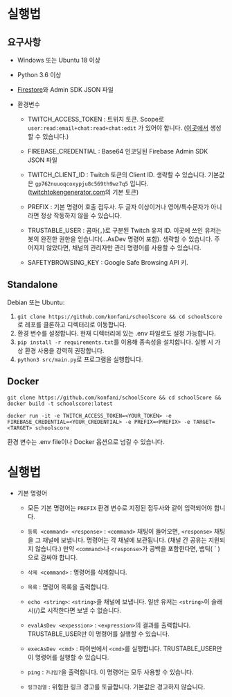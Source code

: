 실행법
===

요구사항
---
- Windows 또는 Ubuntu 18 이상
- Python 3.6 이상
- [Firestore](https://firebase.google.com/products/firestore)와 Admin SDK JSON 파일

- 환경변수
    - TWITCH_ACCESS_TOKEN : 트위치 토큰. Scope로 `user:read:email+chat:read+chat:edit` 가 있어야 합니다. ([이곳에서](https://twitchtokengenerator.com/quick/o4qKOhbSmI) 생성할 수 있습니다.)

    - FIREBASE_CREDENTIAL : Base64 인코딩된 Firebase Admin SDK JSON 파일
    - TWITCH_CLIENT_ID : Twitch 토큰의 Client ID. 생략할 수 있습니다. 기본값은 `gp762nuuoqcoxypju8c569th9wz7q5` 입니다. ([twitchtokengenerator.com]()의 기본 토큰)
    - PREFIX : 기본 명령어 호출 접두사. 두 글자 이상이거나 영어/특수문자가 아니라면 정상 작동하지 않을 수 있습니다.
    - TRUSTABLE_USER : 콤마(`,`)로 구분된 Twitch 유저 ID. 이곳에 쓰인 유저는 봇의 완전한 권한을 얻습니다(...AsDev 명령어 포함). 생략할 수 있습니다. 주어지지 않았다면, 채널의 관리자만 관리 명령어를 사용할 수 있습니다.
    - SAFETYBROWSING_KEY : Google Safe Browsing API 키.

Standalone
---
Debian 또는 Ubuntu:
1. `git clone https://github.com/konfani/schoolScore && cd schoolScore`로 레포를 클론하고 디렉터리로 이동합니다.
2. 환경 변수를 설정합니다. 현재 디렉터리에 있는 .env 파일로도 설정 가능합니다.
3. `pip install -r requirements.txt`를 이용해 종속성을 설치합니다. 실행 시 가상 환경 사용을 강력히 권장합니다.
4. `python3 src/main.py`로 프로그램을 실행합니다.

Docker
---
```
git clone https://github.com/konfani/schoolScore && cd schoolScore && docker build -t schoolscore:latest

docker run -it -e TWITCH_ACCESS_TOKEN=<YOUR_TOKEN> -e FIREBASE_CREDENTIAL=<YOUR_CREDENTIAL> -e PREFIX=<PREFIX> -e TARGET=<TARGET> schoolscore
```
환경 변수는 .env file이나 Docker 옵션으로 넘길 수 있습니다.

실행법
===
- 기본 명령어
    - 모든 기본 명령어는 `PREFIX` 환경 변수로 지정된 접두사와 같이 입력되어야 합니다.

    - `등록 <command> <response>` : `<command>` 채팅이 들어오면, `<response>` 채팅을 그 채널에 보냅니다. 명령어는 각 채널에 보관됩니다. (채널 간 공유는 지원되지 않습니다.) 만약 `<command>`나 `<response>`가 공백을 포함한다면, 뱁틱( \` )으로 감싸야 합니다.
    - `삭제 <command>` : 명령어를 삭제합니다.
    - `목록` : 명령어 목록을 출력합니다.
    - `echo <string>`: `<string>`을 채널에 보냅니다. 일반 유저는 `<string>`이 슬래시(/)로 시작한다면 보낼 수 없습니다.
    - `evalAsDev <expession>` : `<expression>`의 결과를 출력합니다. TRUSTABLE_USER만 이 명령어를 실행할 수 있습니다.
    - `execAsDev <cmd>` : 파이썬에서 `<cmd>`를 실행합니다. TRUSTABLE_USER만 이 명령어를 실행할 수 있습니다.
    - `ping` : `?나임?`을 출력합니다. 이 명령어는 모두 사용할 수 있습니다.
    - `링크검열` : 위험한 링크 경고를 토글합니다. 기본값은 경고하지 않습니다.
